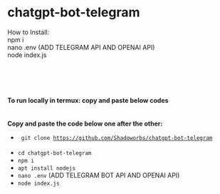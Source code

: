 # chatgpt-bot-telegram
How to Install: <BR>
npm i <BR>
nano .env (ADD TELEGRAM API AND OPENAI API) <BR>
node index.js

<BR><BR><BR>

#### To run locally in termux: copy and paste below codes <BR> <BR>
**Copy and paste the code below one after the other:** <BR>
* <code> git clone https://github.com/Shadoworbs/chatgpt-bot-telegram </code> <BR>
* `cd chatgpt-bot-telegram` <BR>
* `npm i` <BR>
* `apt install nodejs` <BR>
* `nano .env` (ADD TELEGRAM BOT API AND OPENAI API) <BR>
* `node index.js`
